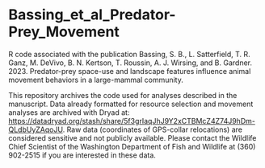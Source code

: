# Bassing_et_al_Predator-Prey_Movement
R code associated with the publication Bassing, S. B., L. Satterfield, T. R. Ganz, M. DeVivo, B. N. Kertson, T. Roussin, A. J. Wirsing, and B. Gardner. 2023. Predator-prey space-use and landscape features influence animal movement behaviors in a large-mammal community.

This repository archives the code used for analyses described in the manuscript. Data already formatted for resource selection and movement analyses are archived with Dryad at: https://datadryad.org/stash/share/5f3grIaqJhJ9Y2xCTBMcZ4Z74J9hDm-QLdbUyZAqoJU. Raw data (coordinates of GPS-collar relocations) are considered sensitive and not publicly available. Please contact the Wildlife Chief Scientist of the Washington Department of Fish and Wildlife at (360) 902-2515 if you are interested in these data. 
